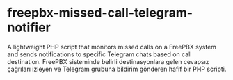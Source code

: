 # freepbx-missed-call-telegram-notifier
A lightweight PHP script that monitors missed calls on a FreePBX system and sends notifications to specific Telegram chats based on call destination. FreePBX sisteminde belirli destinasyonlara gelen cevapsız çağrıları izleyen ve Telegram grubuna bildirim gönderen hafif bir PHP scripti.
